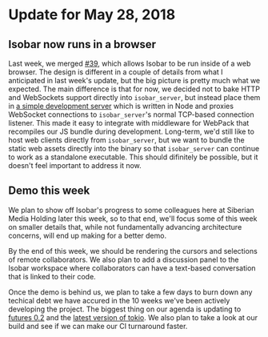 # Update for May 28, 2018

## Isobar now runs in a browser

Last week, we merged [#39](https://github.com/siberianmh/isobar/pull/39), which allows Isobar to be run inside of a web browser. The design is different in a couple of details from what I anticipated in last week's update, but the big picture is pretty much what we expected. The main difference is that for now, we decided not to bake HTTP and WebSockets support directly into `isobar_server`, but instead place them in [a simple development server](https://github.com/siberianmh/isobar/blob/f50c8e2ebf35def4b741fb4fad78379b44267de7/isobar_browser/script/server) which is written in Node and proxies WebSocket connections to `isobar_server`'s normal TCP-based connection listener. This made it easy to integrate with middleware for WebPack that recompiles our JS bundle during development. Long-term, we'd still like to host web clients directly from `isobar_server`, but we want to bundle the static web assets directly into the binary so that `isobar_server` can continue to work as a standalone executable. This should difinitely be possible, but it doesn't feel important to address it now.

## Demo this week

We plan to show off Isobar's progress to some colleagues here at Siberian Media Holding later this week, so to that end, we'll focus some of this week on smaller details that, while not fundamentally advancing architecture concerns, will end up making for a better demo.

By the end of this week, we should be rendering the cursors and selections of remote collaborators. We also plan to add a discussion panel to the Isobar workspace where collaborators can have a text-based conversation that is linked to their code.

Once the demo is behind us, we plan to take a few days to burn down any techical debt we have accured in the 10 weeks we've been actively developing the project. The biggest thing on our agenda is updating to [futures 0.2](http://aturon.github.io/2018/02/27/futures-0-2-RC/) and the [latest version of tokio](https://tokio.rs/blog/2018-03-tokio-runtime/). We also plan to take a look at our build and see if we can make our CI turnaround faster.
